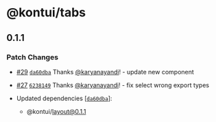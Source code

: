 # @kontui/tabs

## 0.1.1

### Patch Changes

- [#29](https://github.com/dafundacom/kontui/pull/29)
  [`da60dba`](https://github.com/dafundacom/kontui/commit/da60dba9537ef4c3523210067bf642abab4ac689)
  Thanks [@karyanayandi](https://github.com/karyanayandi)! - update new
  component

* [#27](https://github.com/dafundacom/kontui/pull/27)
  [`6238149`](https://github.com/dafundacom/kontui/commit/6238149d3774c8950c748f0f7fea88401ae3d59d)
  Thanks [@karyanayandi](https://github.com/karyanayandi)! - fix select wrong
  export types

* Updated dependencies
  [[`da60dba`](https://github.com/dafundacom/kontui/commit/da60dba9537ef4c3523210067bf642abab4ac689)]:
  - @kontui/layout@0.1.1
